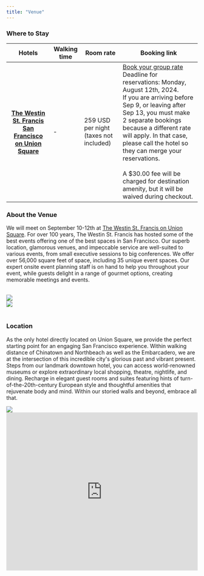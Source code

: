 ```yaml
---
title: "Venue" 
---
```


### Where to Stay

<table class="table border mb-4">
    <tr>
      <th scope="col">Hotels</th>
      <th scope="col">Walking time</th>
      <th scope="col">Room rate</th>
      <th scope="col">Booking link</th>
    </tr>
  <tbody>
    <tr>
      <th scope="row"><a href="https://www.marriott.com/event-reservations/reservation-link.mi?id=1709896400179&key=GRP&app=resvlink" target="_blank">The Westin St. Francis San Francisco on Union Square</a></th>
      <td>-</td>
      <td>259 USD per night (taxes not included)</td>
      <td><a href="https://www.marriott.com/event-reservations/reservation-link.mi?id=1709896400179&key=GRP&app=resvlink" target="_blank">Book your group rate</a><br>Deadline for reservations: Monday, August 12th, 2024. 
      <br>If you are arriving before Sep 9, or leaving after Sep 13, you must make 2 separate bookings because a different rate will apply. In that case, please call the hotel so they can merge your reservations.
      <br><br>
      A $30.00 fee will be charged for destination amenity, but it will be waived during checkout.
      </td>
    </tr>
  </tbody>
</table>



### About the Venue

We will meet on September 10-12th at [The Westin St. Francis on Union Square](https://www.marriott.com/en-us/hotels/sfouw-the-westin-st-francis-san-francisco-on-union-square/events/). For over 100 years, The Westin St. Francis has hosted some of the best events offering one of the best spaces in San Francisco. Our superb location, glamorous venues, and impeccable service are well-suited to various events, from small executive sessions to big conferences. We offer over 56,000 square feet of space, including 35 unique event spaces. Our expert onsite event planning staff is on hand to help you throughout your event, while guests delight in a range of gourmet options, creating memorable meetings and events.

<br>

<div class="container">
  <div class="row">
    <div class="col-sm">
      <img src="/images/blog/sfouw-ballroom.png" class="img-fluid mx-auto d-block">
      <br>
    </div>
    <div class="col-sm">
     <img src="/images/blog/sfouw-colonial.png" class="img-fluid mx-auto d-block">
    </div>
  </div>
</div>

<br>

### Location

As the only hotel directly located on Union Square, we provide the perfect starting point for an engaging San Francisco experience. Within walking distance of Chinatown and Northbeach as well as the Embarcadero, we are at the intersection of this incredible city's glorious past and vibrant present. Steps from our landmark downtown hotel, you can access world-renowned museums or explore extraordinary local shopping, theatre, nightlife, and dining. Recharge in elegant guest rooms and suites featuring hints of turn-of-the-20th-century European style and thoughtful amenities that rejuvenate body and mind. Within our storied walls and beyond, embrace all that.

<div class="container">
  <div class="row">
    <div class="col-sm">
      <img src="/images/blog/union-square.png" class="img-fluid mx-auto d-block">
      <br>
    </div>
    <div class="col-sm">
     <iframe src="https://www.google.com/maps/embed?pb=!1m17!1m12!1m3!1d3153.0953307081286!2d-122.4088333!3d37.78780559999999!2m3!1f0!2f0!3f0!3m2!1i1024!2i768!4f13.1!3m2!1m1!2zMzfCsDQ3JzE2LjEiTiAxMjLCsDI0JzMxLjgiVw!5e0!3m2!1sen!2smx!4v1707327202703!5m2!1sen!2smx" width="100%" height="415" style="border:0;" allowfullscreen="" loading="lazy" referrerpolicy="no-referrer-when-downgrade"></iframe>
    </div>
  </div>
</div>

